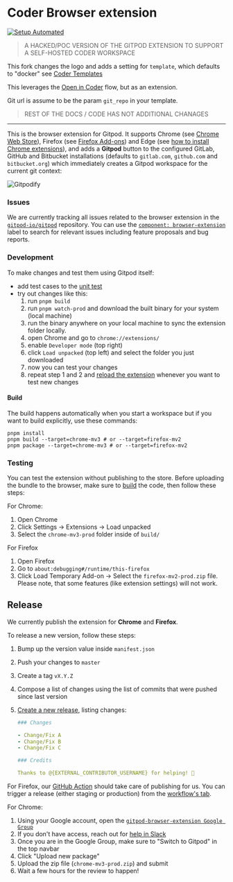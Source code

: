 # Coder Browser extension

[![Setup Automated](https://img.shields.io/badge/setup-automated-blue?logo=gitpod)](https://gitpod.io/#https://github.com/gitpod-io/browser-extension)

> A HACKED/POC VERSION OF THE GITPOD EXTENSION TO SUPPORT A SELF-HOSTED CODER WORKSPACE

This fork changes the logo and adds a setting for `template`, which defaults to "docker" see [Coder Templates](https://coder.com/docs/v2/latest/templates)

This leverages the [Open in Coder](https://coder.com/docs/v2/latest/templates/open-in-coder) flow, but as an extension.

Git url is assume to be the param `git_repo` in your template.

> REST OF THE DOCS / CODE HAS NOT ADDITIONAL CHANAGES
---

This is the browser extension for Gitpod. It supports Chrome (see [Chrome Web Store](https://chrome.google.com/webstore/detail/dodmmooeoklaejobgleioelladacbeki/)), Firefox (see [Firefox Add-ons](https://addons.mozilla.org/firefox/addon/gitpod/)) and Edge (see [how to install Chrome extensions](https://support.microsoft.com/help/4538971/microsoft-edge-add-or-remove-extensions)), and adds a **Gitpod** button to the configured GitLab, GitHub and Bitbucket installations (defaults to `gitlab.com`, `github.com` and `bitbucket.org`) which immediately creates a Gitpod workspace for the current git context:

![Gitpodify](./docs/github-injected.png "Gitpodify")

### Issues

We are currently tracking all issues related to the browser extension in the [`gitpod-io/gitpod`](https://github.com/gitpod-io/gitpod) repository.
You can use the [`component: browser-extension`](https://github.com/gitpod-io/gitpod/issues?q=is%3Aissue+is%3Aopen+extension+label%3A%22component%3A+browser-extension%22) label to search for relevant issues including feature proposals and bug reports.

### Development

To make changes and test them using Gitpod itself:

-   add test cases to the [unit test](https://github.com/gitpod-io/browser-extension/blob/se/plasmo/test/src/button-contributions.spec.ts#L39)
-   try out changes like this:
    1. run `pnpm build`
    1. run `pnpm watch-prod` and download the built binary for your system (local machine)
    1. run the binary anywhere on your local machine to sync the extension folder locally.
    1. open Chrome and go to `chrome://extensions/`
    1. enable `Developer mode` (top right)
    1. click `Load unpacked` (top left) and select the folder you just downloaded
    1. now you can test your changes
    1. repeat step 1 and 2 and [reload the extension](chrome://extensions/) whenever you want to test new changes

#### Build

The build happens automatically when you start a workspace but if you want to build explicitly, use these commands:

```
pnpm install
pnpm build --target=chrome-mv3 # or --target=firefox-mv2
pnpm package --target=chrome-mv3 # or --target=firefox-mv2
```

### Testing

You can test the extension without publishing to the store. Before uploading the bundle to the browser, make sure to [build](#build) the code, then follow these steps:

For Chrome:

1. Open Chrome
2. Click Settings -> Extensions -> Load unpacked
3. Select the `chrome-mv3-prod` folder inside of `build/`

For Firefox

1. Open Firefox
1. Go to `about:debugging#/runtime/this-firefox`
1. Click Load Temporary Add-on -> Select the `firefox-mv2-prod.zip` file. Please note, that some features (like extension settings) will not work.

## Release

We currently publish the extension for **Chrome** and **Firefox**.

To release a new version, follow these steps:

1. Bump up the version value inside `manifest.json`
1. Push your changes to `master`
1. Create a tag `vX.Y.Z`
1. Compose a list of changes using the list of commits that were pushed since last version
1. [Create a new release](https://github.com/gitpod-io/browser-extension/releases/new), listing changes:

    ```yaml
    ### Changes

    - Change/Fix A
    - Change/Fix B
    - Change/Fix C

    ### Credits

    Thanks to @{EXTERNAL_CONTRIBUTOR_USERNAME} for helping! 🍊
    ```

For Firefox, our [GitHub Action](https://github.com/gitpod-io/browser-extension/blob/main/.github/workflows/submit.yml) should take care of publishing for us. You can trigger a release (either staging or production) from the [workflow's tab](https://github.com/gitpod-io/browser-extension/actions/workflows/submit.yml).

For Chrome:

1. Using your Google account, open the [`gitpod-browser-extension Google Group`](https://groups.google.com/g/gitpod-browser-extension)
2. If you don't have access, reach out for [help in Slack](https://gitpod.slack.com/archives/C020VCB0U5A)
3. Once you are in the Google Group, make sure to "Switch to Gitpod" in the top navbar
4. Click "Upload new package"
5. Upload the zip file (`chrome-mv3-prod.zip`) and submit
6. Wait a few hours for the review to happen!
